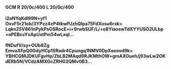 #### GCM R 20/0c/400 L 20/0c/400
**i2aNYqKdl99N+yf1**<br/>**OxvF5r21ob/3YPzz4zP4tkwPJzhQIpa75FdXosu6rxk=**<br/>**Lqkn25V861nPykPsOSRocE+i+9rwbSUF/L/+e8YiaoswTdXYYUSO2ULbp+oPEBccYxApUstPm54wLxqI...**<br/><br/>
**fNDufV/sy+OUb8Zg**<br/>**EmvaXFpQ0GdyHCp1SRadr4Cpungq1NMV0DpXoeovd9k=**<br/>**YBHCQMJDKUFgvHp/ZbLB2MAqd9RJKMthOW+gmAXOueh/j93wLw2OKdERb5N/VCdzAMXGcZRHG2QMv0B3...**